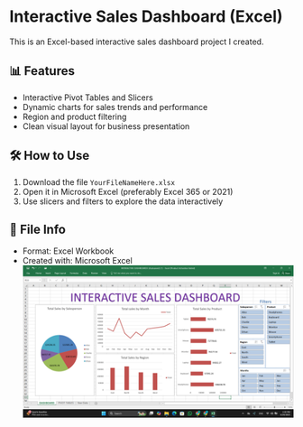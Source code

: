 # Interactive Sales Dashboard (Excel)

This is an Excel-based interactive sales dashboard project I created.

## 📊 Features
- Interactive Pivot Tables and Slicers
- Dynamic charts for sales trends and performance
- Region and product filtering
- Clean visual layout for business presentation

## 🛠 How to Use
1. Download the file `YourFileNameHere.xlsx`
2. Open it in Microsoft Excel (preferably Excel 365 or 2021)
3. Use slicers and filters to explore the data interactively

## 📁 File Info
- Format: Excel Workbook
- Created with: Microsoft Excel
![Dashboard Preview](Screenshot%202025-06-24%20133118.png)


